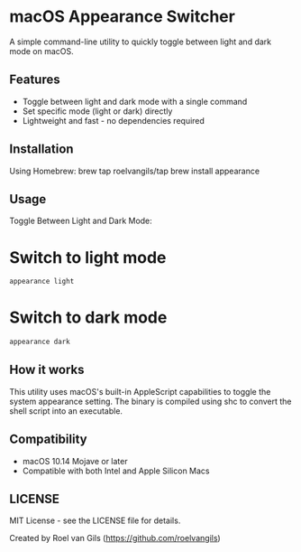 # macOS Appearance Switcher

A simple command-line utility to quickly toggle between light and dark mode on macOS.

## Features

-   Toggle between light and dark mode with a single command
-   Set specific mode (light or dark) directly
-   Lightweight and fast - no dependencies required

## Installation

Using Homebrew: brew tap roelvangils/tap brew install appearance

## Usage

Toggle Between Light and Dark Mode:

# Switch to light mode

```bash
appearance light
```

# Switch to dark mode

```bash
appearance dark
```

## How it works

This utility uses macOS's built-in AppleScript capabilities to toggle the system appearance setting. The binary is compiled using shc to convert the shell script into an executable.

## Compatibility

-   macOS 10.14 Mojave or later
-   Compatible with both Intel and Apple Silicon Macs

## LICENSE

MIT License - see the LICENSE file for details.

Created by Roel van Gils (https://github.com/roelvangils)
